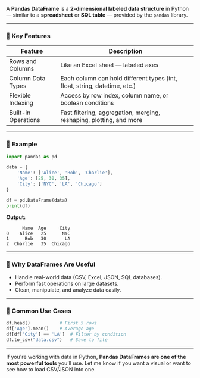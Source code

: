A **Pandas DataFrame** is a **2-dimensional labeled data structure** in Python — similar to a **spreadsheet** or **SQL table** — provided by the `pandas` library.

---

### 🔹 Key Features

| Feature             | Description                                                               |
| ------------------- | ------------------------------------------------------------------------- |
| Rows and Columns    | Like an Excel sheet — labeled axes                                        |
| Column Data Types   | Each column can hold different types (int, float, string, datetime, etc.) |
| Flexible Indexing   | Access by row index, column name, or boolean conditions                   |
| Built-in Operations | Fast filtering, aggregation, merging, reshaping, plotting, and more       |

---

### 🔹 Example

```python
import pandas as pd

data = {
    'Name': ['Alice', 'Bob', 'Charlie'],
    'Age': [25, 30, 35],
    'City': ['NYC', 'LA', 'Chicago']
}

df = pd.DataFrame(data)
print(df)
```

**Output:**

```
      Name  Age     City
0    Alice   25      NYC
1      Bob   30       LA
2  Charlie   35  Chicago
```

---

### 🔹 Why DataFrames Are Useful

* Handle real-world data (CSV, Excel, JSON, SQL databases).
* Perform fast operations on large datasets.
* Clean, manipulate, and analyze data easily.

---

### 🔹 Common Use Cases

```python
df.head()           # First 5 rows
df['Age'].mean()    # Average age
df[df['City'] == 'LA']  # Filter by condition
df.to_csv("data.csv")   # Save to file
```

---

If you're working with data in Python, **Pandas DataFrames are one of the most powerful tools** you’ll use. Let me know if you want a visual or want to see how to load CSV/JSON into one.


